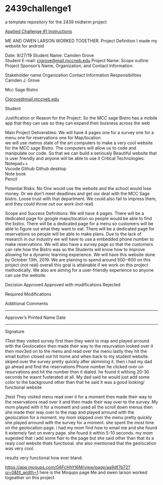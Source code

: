 # 2439challenge1
a template repository for the 2439 midterm project

[Applied Challenge #1 Instructions](https://docs.google.com/document/d/e/2PACX-1vTbclFb83xohS9hWkVu7YA7JnSVJqh5Lz53HwQE6UONAhgtpvLjYeUGF1lqurwyjg/pub)
 
 
 ME AND OWEN LARSON WORKED TOGETHER.
 Project Definition 
 I made my website for android
 
Date: 9/27/19 
Student Name:    Camden Grove  
Student E-mail:   cjgrove@mail.mccneb.edu 
Project Name:  Scope outline 
Project Sponsor’s Name, Organization, and Contact Information: 

Stakeholder name 
Organization 
Contact Information 
Responsibilities 
Camden J. Grove  
 
Mcc Sage Bistro  
 
 
Cjgrove@mail.mccneb.edu 
 
Student 
 
 
Justification or Reason for the Project: 
So the MCC sage Bistro has a mobile app that they can use so they can expand their buisness across the web 
 
Main Project Deliverables: 
We will have 4 pages one for a survey one for a menu one for reservations one for Map/location  
we will use metros state of the art computers to make a very cool website for the MCC sage Bistro. The computers will allow us to code and manipulate our code. So that we can build a seriously Beautiful website that is user friendly and anyone will be able to use it 
Critical Technologies: 
Notepad++  
Vscode 
Github 
Github desktop  
Note book  
Pencil 
 
Potential Risks: 
No One would use the website and the school would lose money. Or we don’t meet deadlines and get our deal with the MCC Sage bistro. Loose trust with that department. We could also fail to impress them, and they could throw out our work (not real) 
 
Scope and Success Definitions: 
We will have 4 pages. There will be a dedicated page for google maps/location so people would be able to find the bistro. There will be a dedicated page for a menu so customers will be able to figure out what they want to eat. There will be a dedicated page for reservations so people will be able to make plans. Due to the lack of research in our industry we will have to use a embedded phone number to make reservations. We will also have a survey page so that the customers can rate how the Bistro was so the Students will know how to improve allowing for a dynamic learning experience. We will have this website done by October 13th, 2019. We are plaining to spend around $500-$600 on this project (not real) overall this goal is attainable if we work on this project methodically. We also are aiming for a user-friendly experience so anyone can use the website. 
 
 
 
 
 
 
Decision 
Approved 
Approved with modifications 
Rejected 

Required Modifications 
  
  
  
  
Additional Comments 
  
  
  
  
 
 
 
__________________________________                 ________________________________ 
Approver’s Printed Name                                             Date 
 
 
__________________________________ 
Signature 
 
 
 1Test
 they visited survey first then they went to map and played arround with the Geolocation then made their way to the resurvation looked over it then mov3ed on to the menu and read over the menu lastly they hit the email button closed out hit home and when back to my student website. skiped over the survey pretty quickly after skimming it. then i had my dad go ahead and find the reservations Phone number he clicked over on resurvations and hit the number then it dialed. he found it withing 20-30 seconds he wasnt fusterated at all. My dad said he would just add some color to the background other than that he said it was a good looking/ functional website
 
 2test They visited menu read over it for a moment then made their way to the reservations read over it and then made their way over to the survey. My mom played with it for a moment and used all the scroll down menus then she made their way over to the map and played arround with the geolocation for a moment. my mom skipped over the menu pretty quickly she played arround with the survey for a moment. she spent the most time on the geolocation page. i had my mom find how to email me and she found it extemely fast on every page. she found it within 5-10 seconds. my mom sugested that i add some flair to the page but she said other than that its a realy cool website thats functional. she also mentioned that the geolocation was very cool.
 
 results very functional how ever bland. 
 
 https://app.moqups.com/G6FcHhYt6M/view/page/aa9df7b72?ui=0&fit_width=1 here is the Moqups page 
 Me and owen larson worked togeather on this project
